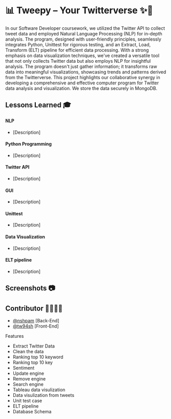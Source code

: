 # 📊 Tweepy – Your Twitterverse ✨📲

In our Software Developer coursework, we utilized the Twitter API to collect tweet data and employed Natural Language Processing (NLP) for in-depth analysis. The program, designed with user-friendly principles, seamlessly integrates Python, Unittest for rigorous testing, and an Extract, Load, Transform (ELT) pipeline for efficient data processing. With a strong emphasis on data visualization techniques, we've created a versatile tool that not only collects Twitter data but also employs NLP for insightful analysis. The program doesn't just gather information; it transforms raw data into meaningful visualizations, showcasing trends and patterns derived from the Twitterverse. This project highlights our collaborative synergy in developing a comprehensive and effective computer program for Twitter data analysis and visualization. We store the data securely in MongoDB.

## Lessons Learned 🎓 

#### NLP
- [Description]

#### Python Programming
- [Description]

#### Twitter API
- [Description]

#### GUI
- [Description]

#### Unittest
- [Description]

#### Data Visualization
- [Description]

#### ELT pipeline
- [Description]

## Screenshots 📷

## Contributor 👩‍💻👨‍💻
- [@nshpam](https://github.com/nshpam) [Back-End]
- [@tw94sh](https://github.com/tw94sh) [Front-End]

Features
- Extract Twitter Data
- Clean the data
- Ranking top 10 keyword
- Ranking top 10 key
- Sentiment
- Update engine
- Remove engine
- Search engine
- Tableau data visulization
- Data visulization from tweets
- Unit test case
- ELT pipeline
- Database Schema
